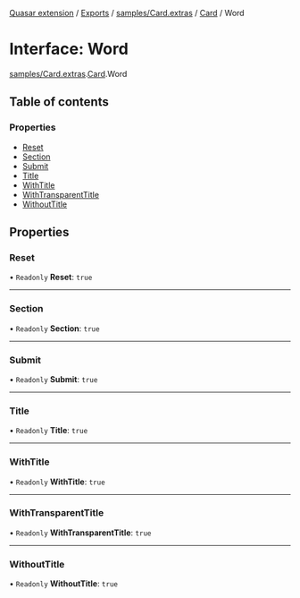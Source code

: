 [Quasar extension](../index.md) / [Exports](../modules.md) / [samples/Card.extras](../modules/samples_Card_extras.md) / [Card](../modules/samples_Card_extras.Card.md) / Word

# Interface: Word

[samples/Card.extras](../modules/samples_Card_extras.md).[Card](../modules/samples_Card_extras.Card.md).Word

## Table of contents

### Properties

- [Reset](samples_Card_extras.Card.Word.md#reset)
- [Section](samples_Card_extras.Card.Word.md#section)
- [Submit](samples_Card_extras.Card.Word.md#submit)
- [Title](samples_Card_extras.Card.Word.md#title)
- [WithTitle](samples_Card_extras.Card.Word.md#withtitle)
- [WithTransparentTitle](samples_Card_extras.Card.Word.md#withtransparenttitle)
- [WithoutTitle](samples_Card_extras.Card.Word.md#withouttitle)

## Properties

### Reset

• `Readonly` **Reset**: ``true``

___

### Section

• `Readonly` **Section**: ``true``

___

### Submit

• `Readonly` **Submit**: ``true``

___

### Title

• `Readonly` **Title**: ``true``

___

### WithTitle

• `Readonly` **WithTitle**: ``true``

___

### WithTransparentTitle

• `Readonly` **WithTransparentTitle**: ``true``

___

### WithoutTitle

• `Readonly` **WithoutTitle**: ``true``
